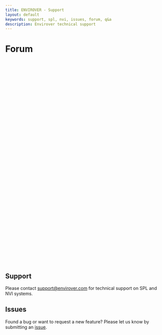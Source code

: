 ```yaml
---
title: ENVIROVER - Support
layout: default
keywords: support, spl, nvi, issues, forum, q&a
description: Envirover technical support
---
```


# Forum

<iframe id="forum_embed"
  src="javascript:void(0)"
  scrolling="no"
  frameborder="0"
  width="760"
  height="640">
</iframe>
<script type="text/javascript">
  document.getElementById('forum_embed').src =
     'https://groups.google.com/a/envirover.com/forum/embed/?place=forum/forum'
     + '&showsearch=true&showpopout=true&showtabs=false'
     + '&parenturl=' + encodeURIComponent(window.location.href);
</script>

## Support

Please contact <a href="mailto:support@envirover.com">support@envirover.com</a> for technical support on SPL and NVI systems.

## Issues

Found a bug or want to request a new feature?  Please let us know by submitting an [issue](https://github.com/envirover/support/issues).
